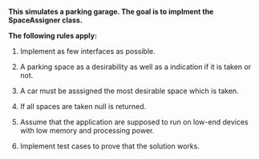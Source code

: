 <b>This simulates a parking garage. The goal is to implment the SpaceAssigner class.</b>

<b>The following rules apply:</b>

1. Implement as few interfaces as possible.

2. A parking space as a desirability as well as a indication if it is taken or not.

3. A car must be asssigned the most desirable space which is taken.

4. If all spaces are taken null is returned.

5. Assume that the application are supposed to run on low-end devices with low memory and processing power.

6. Implement test cases to prove that the solution works.

